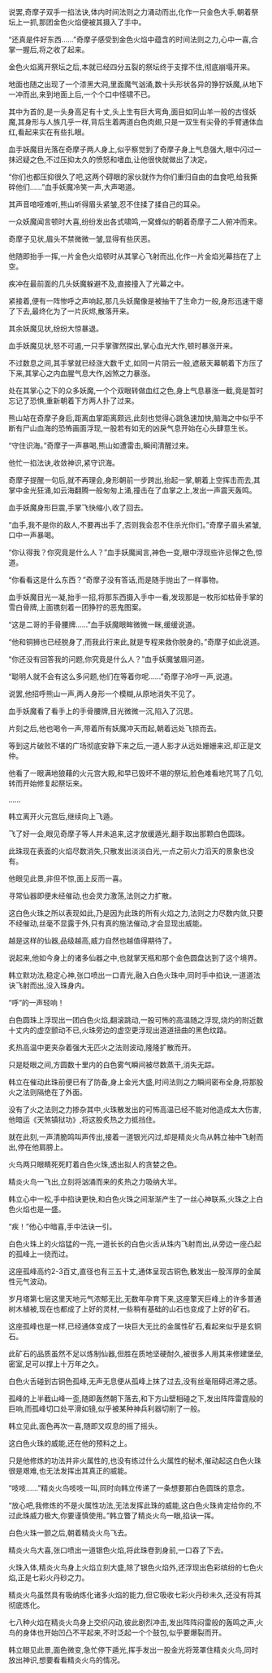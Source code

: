 
说罢,奇摩子双手一掐法诀,体内时间法则之力涌动而出,化作一只金色大手,朝着祭坛上一抓,那团金色火焰便被其摄入了手中。

“还真是件好东西……”奇摩子感受到金色火焰中蕴含的时间法则之力,心中一喜,合掌一握后,将之收了起来。

金色火焰离开祭坛之后,本就已经四分五裂的祭坛终于支撑不住,彻底崩塌开来。

地面也随之出现了一个漆黑大洞,里面魔气汹涌,数十头形状各异的狰狞妖魔,从地下一冲而出,来到地面上后,一个个口中怪啸不已。

其中为首的,是一头身高足有十丈,头上生有巨大弯角,面目如同山羊一般的古怪妖魔,其身形与人族几乎一样,背后生着两道白色肉翅,只是一双生有尖骨的手臂通体血红,看起来实在有些扎眼。

血手妖魔目光落在奇摩子两人身上,似乎察觉到了奇摩子身上气息强大,眼中闪过一抹迟疑之色,不过压抑太久的愤怒和嗜血,让他很快就做出了决定。

“你们也都压抑很久了吧,这两个碍眼的家伙就作为你们重归自由的血食吧,给我撕碎他们……”血手妖魔冷笑一声,大声喝道。

其声音喑哑难听,熊山听得眉头紧皱,忍不住揉了揉自己的耳朵。

一众妖魔闻言顿时大喜,纷纷发出各式啸鸣,一窝蜂似的朝着奇摩子二人俯冲而来。

奇摩子见状,眉头不禁微微一皱,显得有些厌恶。

他随即抬手一挥,一片金色火焰顿时从其掌心飞射而出,化作一片金焰光幕挡在了上空。

疾冲在最前面的几头妖魔躲避不及,直接撞入了光幕之中。

紧接着,便有一阵惨呼之声响起,那几头妖魔像是被抽干了生命力一般,身形迅速干瘪了下去,最终化为了一片灰烬,散落开来。

其余妖魔见状,纷纷大惊暴退。

血手妖魔见状,怒不可遏,一只手掌骤然探出,掌心血光大作,顿时暴涨开来。

不过数息之间,其手掌就已经涨大数千丈,如同一片阴云一般,遮蔽天幕朝着下方压了下来,其掌心之内血腥气息大作,凶煞之力暴涨。

处在其掌心之下的众多妖魔,一个个双眼转做血红之色,身上气息暴涨一截,竟是暂时忘记了恐惧,重新朝着下方两人扑了过来。

熊山站在奇摩子身后,距离血掌距离颇远,此刻也觉得心跳急速加快,脑海之中似乎不断有尸山血海的恐怖画面浮现,一股若有如无的凶戾气息开始在心头肆意生长。

“守住识海。”奇摩子一声暴喝,熊山如遭雷击,瞬间清醒过来。

他忙一掐法诀,收敛神识,紧守识海。

奇摩子提醒一句后,就不再理会,身形朝前一步跨出,抬起一掌,朝着上空挥击而去,其掌中金光狂涌,如云海翻腾一般匆匆上涌,撞击在了血掌之上,发出一声震天轰鸣。

血手妖魔身形巨震,手掌飞快缩小,收了回去。

“血手,我不是你的敌人,不要再出手了,否则我会忍不住杀光你们。”奇摩子眉头紧皱,口中一声暴喝。

“你认得我？你究竟是什么人？”血手妖魔闻言,神色一变,眼中浮现些许忌惮之色,惊道。

“你看看这是什么东西？”奇摩子没有答话,而是随手抛出了一样事物。

血手妖魔目光一凝,抬手一招,将那东西摄入手中一看,发现那是一枚形如枯骨手掌的雪白骨牌,上面镌刻着一团狰狞的恶鬼图案。

“这是二哥的手骨腰牌……”血手妖魔眼眸微微一眯,缓缓说道。

“他和铜狮也已经脱身了,而我此行来此,就是专程来救你脱身的。”奇摩子如此说道。

“你还没有回答我的问题,你究竟是什么人？”血手妖魔皱眉问道。

“聪明人就不会有这么多问题,他们在等着你呢……”奇摩子冷哼一声,说道。

说罢,他招呼熊山一声,两人身形一个模糊,从原地消失不见了。

血手妖魔看了看手上的手骨腰牌,目光微微一沉,陷入了沉思。

片刻之后,他也喝令一声,带着所有妖魔冲天而起,朝着远处飞掠而去。

等到这片破败不堪的广场彻底安静下来之后,一道人影才从远处姗姗来迟,却正是文仲。

他看了一眼满地狼藉的火元宫大殿,和早已毁坏不堪的祭坛,脸色难看地咒骂了几句,转而开始修复起祭坛来。

……

韩立离开火元宫后,继续向上飞遁。

飞了好一会,眼见奇摩子等人并未追来,这才放缓遁光,翻手取出那颗白色圆珠。

此珠现在表面的火焰尽数消失,只散发出淡淡白光,一点之前火力滔天的景象也没有。

他眼见此景,非但不惊,面上反而一喜。

寻常仙器即便未经催动,也会灵力激荡,法则之力扩散。

这白色火珠之所以表现如此,乃是因为此珠的所有火焰之力,法则之力尽数内敛,只要不经催动,丝毫不显露于外,只有真的施法催动,才会显现出威能。

越是这样的仙器,品级越高,威力自然也越值得期待了。

说起来,他如今身上的诸多仙器之中,也就掌天瓶和那个金色圆盘达到了这个境界。

韩立默功法,稳定心神,张口喷出一口青光,融入白色火珠中,同时手中掐诀,一道道法诀飞射而出,没入珠身内。

“呼”的一声轻响！

白色圆珠上浮现出一团白色火焰,翻滚跳动,一股可怖的高温随之浮现,烧灼的附近数十丈内的虚空颤动不已,火珠旁边的虚空更浮现出道道扭曲的黑色纹路。

炙热高温中更夹杂着强大无匹火之法则波动,隆隆扩散而开。

只是眨眼之间,方圆数十里内的白色雾气瞬间被尽数蒸干,消失无踪。

韩立在催动此珠前便已有了防备,身上金光大盛,时间法则之力瞬间密布全身,将那股火之法则隔绝在了外面。

没有了火之法则之力掺杂其中,火珠散发出的可怖高温已经不能对他造成太大伤害,他暗运《天煞镇狱功》,将这股炙热之力抵挡住。

就在此刻,一声清脆鸣叫声传出,接着一道银光闪过,却是精炎火鸟从韩立袖中飞射而出,停在他肩膀上。

火鸟两只眼睛死死盯着白色火珠,透出拟人的贪婪之色。

精炎火鸟一飞出,立刻将汹涌而来的炙热之力吸纳大半。

韩立心中一松,手中掐诀更快,和白色火珠之间渐渐产生了一丝心神联系,火珠之上白色火焰也是一盛。

“疾！”他心中暗喜,手中法诀一引。

白色火珠上的火焰猛的一亮,一道长长的白色火舌从珠内飞射而出,从旁边一座凸起的孤峰上一绕而过。

这座孤峰高约2-3百丈,直径也有三五十丈,通体呈现古铜色,散发出一股浑厚的金属性元气波动。

岁月塔第七层这里天地元气浓郁无比,无数年孕育下来,这座擎天巨峰上的许多普通树木植被,现在也都成了上好的灵材,一些稍有基础的山石也变成了上好的矿石。

这座孤峰也是一样,已经通体变成了一块巨大无比的金属性矿石,看起来似乎是玄铜石。

此矿石的品质虽然不足以炼制仙器,但胜在质地坚硬耐久,被很多人用其来修建堡垒,密室,足可以撑上十万年之久。

白色火舌碰到古铜色孤峰,无声无息便从孤峰上抹了过去,没有丝毫阻碍迟滞之感。

孤峰的上半截山峰一歪,随即轰然朝下落去,和下方山壁相碰之下,发出阵阵雷霆般的巨响,而孤峰切口处平滑如镜,似乎被某种神兵利器切削了一般。

韩立见此,面色再次一喜,随即又叹息的摇了摇头。

这白色火珠的威能,还在他的预料之上。

只是他修炼的功法并非火属性的,也没有练过什么火属性的秘术,催动起这白色火珠很是艰难,也无法发挥出其真正的威能。

“吱吱……”精炎火鸟吱吱一叫,同时向韩立传递了一条想要那白色圆珠的意念。

“放心吧,我修炼的不是火属性功法,无法发挥此珠的威能,这白色火珠肯定给你的,不过此珠威力极大,你要谨慎使用。”韩立瞥了精炎火鸟一眼,掐诀一挥。

白色火珠一颤之后,朝着精炎火鸟飞去。

精炎火鸟大喜,张口喷出一道银色火焰,将此珠卷到身前,一口吞了下去。

火珠入体,精炎火鸟身上火焰立刻大盛,除了银色火焰外,还浮现出色彩缤纷的七色火焰,正是七彩火丹砂之力。

精炎火鸟虽然具有吸纳炼化诸多火焰的能力,但它吸收七彩火丹砂未久,还没有将其彻底炼化。

七八种火焰在精炎火鸟身上交织闪动,彼此剧烈冲击,发出阵阵闷雷般的轰鸣之声,火鸟的身体也开始凹凸不平起来,不时泛起一个个鼓包,似乎要爆裂而开。

韩立眼见此景,面色微变,急忙停下遁光,挥手发出一股金光将笼罩住精炎火鸟,同时放出神识,想要看看精炎火鸟的情况。